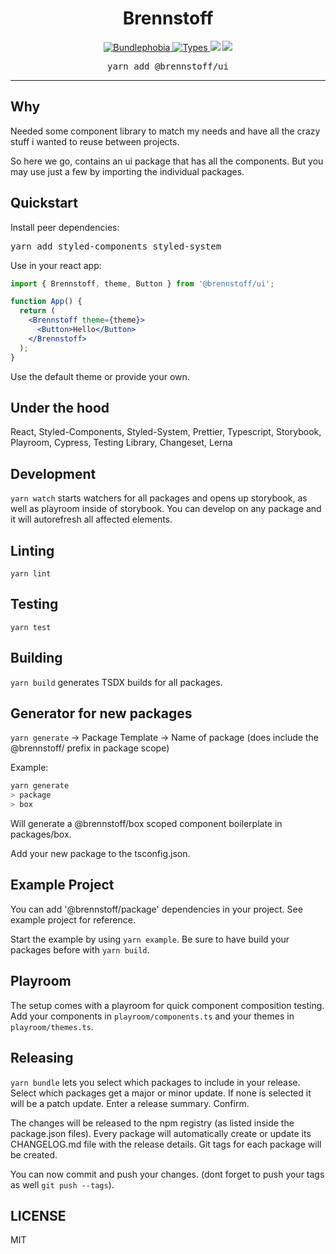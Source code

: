 <div align="center">
  <h1 align="center">
    Brennstoff
  </h1>
</div>

<p align="center">
<a href="https://bundlephobia.com/result?p=@brennstoff/ui">
    <img alt="Bundlephobia" src="https://img.shields.io/bundlephobia/minzip/@brennstoff/ui?style=for-the-badge&labelColor=24292e">
  </a>
  <a aria-label="Types" href="https://www.npmjs.com/package/@brennstoff/ui">
    <img alt="Types" src="https://img.shields.io/npm/types/@brennstoff/ui?style=for-the-badge&labelColor=24292e">
  </a>
<a href="https://www.npmjs.com/package/@brennstoff/ui"><img src="https://img.shields.io/npm/v/@brennstoff/ui?style=for-the-badge&labelColor=24292e"></a>
<a href="https://www.npmjs.com/package/@brennstoff/ui"><img src="https://img.shields.io/npm/l/@brennstoff/ui?style=for-the-badge&labelColor=24292e"></a>
<p>

<pre align="center">yarn add @brennstoff/ui</pre>

<hr>

## Why

Needed some component library to match my needs and have all the crazy stuff
i wanted to reuse between projects.

So here we go, contains an ui package that has all the components.
But you may use just a few by importing the individual packages.

## Quickstart

Install peer dependencies:

<pre>
yarn add styled-components styled-system
</pre>

Use in your react app:

```jsx harmony
import { Brennstoff, theme, Button } from '@brennstoff/ui';

function App() {
  return (
    <Brennstoff theme={theme}>
      <Button>Hello</Button>
    </Brennstoff>
  );
}
```

Use the default theme or provide your own.

## Under the hood

React, Styled-Components, Styled-System, Prettier, Typescript, Storybook, Playroom, Cypress, Testing Library, Changeset, Lerna

## Development

`yarn watch` starts watchers for all packages and opens up storybook, as well as playroom inside of storybook. You can develop on any package and it will autorefresh all affected elements.

## Linting

`yarn lint`

## Testing

`yarn test`

## Building

`yarn build` generates TSDX builds for all packages.

## Generator for new packages

`yarn generate`
-> Package Template
-> Name of package (does include the @brennstoff/ prefix in package scope)

Example:

```bash
yarn generate
> package
> box
```

Will generate a @brennstoff/box scoped component boilerplate in packages/box.

Add your new package to the tsconfig.json.

## Example Project

You can add '@brennstoff/package' dependencies in your project.
See example project for reference.

Start the example by using `yarn example`. Be sure to have build your packages before with `yarn build`.

## Playroom

The setup comes with a playroom for quick component composition testing.
Add your components in `playroom/components.ts` and your themes in `playroom/themes.ts`.

## Releasing

`yarn bundle` lets you select which packages to include in your release.
Select which packages get a major or minor update. If none is selected it will be a patch update.
Enter a release summary. Confirm.

The changes will be released to the npm registry (as listed inside the package.json files).
Every package will automatically create or update its CHANGELOG.md file with the release details.
Git tags for each package will be created.

You can now commit and push your changes. (dont forget to push your tags as well `git push --tags`).

## LICENSE

MIT
